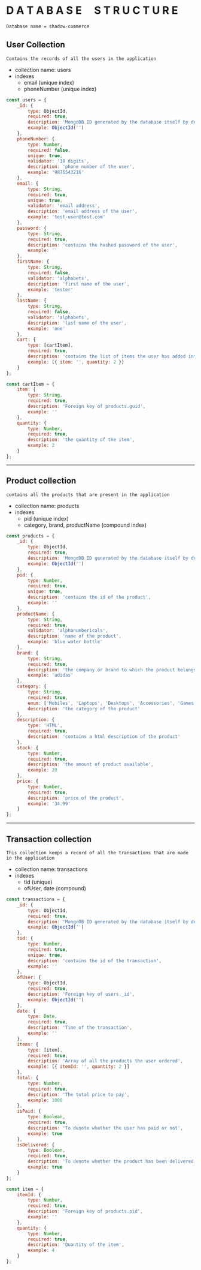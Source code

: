 # **D A T A B A S E &nbsp;&nbsp;&nbsp; S T R U C T U R E**

`Database name = shadow-commerce`

## User Collection

`Contains the records of all the users in the application`

- collection name: users
- indexes
  - email (unique index)
  - phoneNumber (unique index)

```js
const users = {
	_id: {
		type: ObjectId,
		required: true,
		description: 'MongoDB ID generated by the database itself by default',
		example: ObjectId('')
	},
	phoneNumber: {
		type: Number,
		required: false,
		unique: true,
		validator: '10 digits',
		description: 'phone number of the user',
		example: '9876543216'
	},
	email: {
		type: String,
		required: true,
		unique: true,
		validator: 'email address',
		description: 'email address of the user',
		example: 'test-user@test.com'
	},
	password: {
		type: String,
		required: true,
		description: 'contains the hashed password of the user',
		example: ''
	},
	firstName: {
		type: String,
		required: false,
		validator: 'alphabets',
		description: 'first name of the user',
		example: 'tester'
	},
	lastName: {
		type: String,
		required: false,
		validator: 'alphabets',
		description: 'last name of the user',
		example: 'one'
	},
	cart: {
		type: [cartItem],
		required: true,
		description: 'contains the list of items the user has added into the cart.',
		example: [{ item: '', quantity: 2 }]
	}
};
```

```js
const cartItem = {
	item: {
		type: String,
		required: true,
		description: 'Foreign key of products.guid',
		example: ''
	},
	quantity: {
		type: Number,
		required: true,
		description: 'the quantity of the item',
		example: 2
	}
};
```

---

## Product collection

`contains all the products that are present in the application`

- collection name: products
- indexes
  - pid (unique index)
  - category, brand, productName (compound index)

```js
const products = {
	_id: {
		type: ObjectId,
		required: true,
		description: 'MongoDB ID generated by the database itself by default',
		example: ObjectId('')
	},
	pid: {
		type: Number,
		required: true,
		unique: true,
		description: 'contains the id of the product',
		example: ''
	},
	productName: {
		type: String,
		required: true,
		validator: 'alphanumbericals',
		description: 'name of the product',
		example: 'blue water bottle'
	},
	brand: {
		type: String,
		required: true,
		description: 'the company or brand to which the product belongs to',
		example: 'adidas'
	},
	category: {
		type: String,
		required: true,
		enum: ['Mobiles', 'Laptops', 'Desktops', 'Accessories', 'Games'],
		description: 'the category of the product'
	},
	description: {
		type: 'HTML',
		required: true,
		description: 'contains a html description of the product'
	},
	stock: {
		type: Number,
		required: true,
		description: 'the amount of product available',
		example: 20
	},
	price: {
		type: Number,
		required: true,
		description: 'price of the product',
		example: '34.99'
	}
};
```

---

## Transaction collection

`This collection keeps a record of all the transactions that are made in the application`

- collection name: transactions
- indexes
  - tid (unique)
  - ofUser, date (compound)

```js
const transactions = {
	_id: {
		type: ObjectId,
		required: true,
		description: 'MongoDB ID generated by the database itself by default',
		example: ObjectId('')
	},
	tid: {
		type: Number,
		required: true,
		unique: true,
		description: 'contains the id of the transaction',
		example: ''
	},
	ofUser: {
		type: ObjectId,
		required: true,
		description: 'Foreign key of users._id',
		example: ObjectId('')
	},
	date: {
		type: Date,
		required: true,
		description: 'Time of the transaction',
		example: ''
	},
	items: {
		type: [item],
		required: true,
		description: 'Array of all the products the user ordered',
		example: [{ itemId: '', quantity: 2 }]
	},
	total: {
		type: Number,
		required: true,
		description: 'The total price to pay',
		example: 1000
	},
	isPaid: {
		type: Boolean,
		required: true,
		description: 'To denote whether the user has paid or not',
		example: true
	},
	isDelivered: {
		type: Boolean,
		required: true,
		description: 'To denote whether the product has been delivered or not',
		example: true
	}
};
```

```js
const item = {
	itemId: {
		type: Number,
		required: true,
		description: 'Foreign key of products.pid',
		example: ''
	},
	quantity: {
		type: Number,
		required: true,
		description: 'Quantity of the item',
		example: 4
	}
};
```
